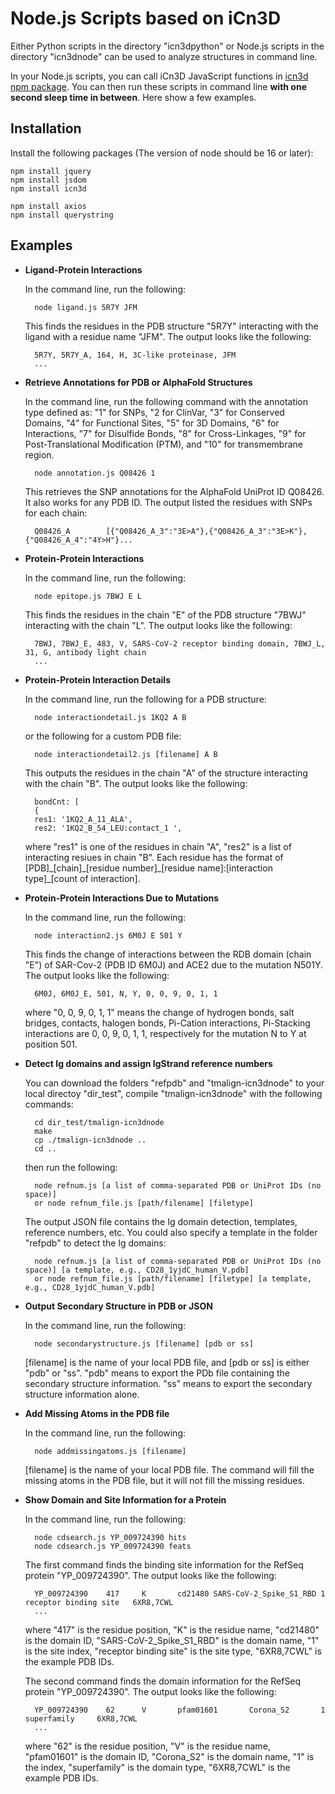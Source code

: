 Node.js Scripts based on iCn3D
==============================

Either Python scripts in the directory "icn3dpython" or Node.js scripts in the directory "icn3dnode" can be used to analyze structures in command line.

In your Node.js scripts, you can call iCn3D JavaScript functions in [icn3d npm package](https://www.npmjs.com/package/icn3d). You can then run these scripts in command line <b>with one second sleep time in between</b>. Here show a few examples. 

Installation
------------

Install the following packages (The version of node should be 16 or later):

    npm install jquery
    npm install jsdom
    npm install icn3d
    
    npm install axios
    npm install querystring

Examples
--------

* <b>Ligand-Protein Interactions</b>

    In the command line, run the following:

        node ligand.js 5R7Y JFM

    This finds the residues in the PDB structure "5R7Y" interacting with the ligand with a residue name "JFM". The output looks like the following:

        5R7Y, 5R7Y_A, 164, H, 3C-like proteinase, JFM
        ...

* <b>Retrieve Annotations for PDB or AlphaFold Structures</b>

    In the command line, run the following command with the annotation type defined as: "1" for SNPs, "2 for ClinVar, "3" for Conserved Domains, "4" for Functional Sites, "5" for 3D Domains, "6" for Interactions, "7" for Disulfide Bonds, "8" for Cross-Linkages, "9" for Post-Translational Modification (PTM), and "10" for transmembrane region.

        node annotation.js Q08426 1

    This retrieves the SNP annotations for the AlphaFold UniProt ID Q08426. It also works for any PDB ID. The output listed the residues with SNPs for each chain:

        Q08426_A        [{"Q08426_A_3":"3E>A"},{"Q08426_A_3":"3E>K"},{"Q08426_A_4":"4Y>H"}...

* <b>Protein-Protein Interactions</b>

    In the command line, run the following:

        node epitope.js 7BWJ E L

    This finds the residues in the chain "E" of the PDB structure "7BWJ" interacting with the chain "L". The output looks like the following:

        7BWJ, 7BWJ_E, 483, V, SARS-CoV-2 receptor binding domain, 7BWJ_L, 31, G, antibody light chain
        ...        

* <b>Protein-Protein Interaction Details</b>

    In the command line, run the following for a PDB structure:

        node interactiondetail.js 1KQ2 A B

    or the following for a custom PDB file:

        node interactiondetail2.js [filename] A B

    This outputs the residues in the chain "A" of the structure interacting with the chain "B". The output looks like the following:

        bondCnt: [
        {
        res1: '1KQ2_A_11_ALA',
        res2: '1KQ2_B_54_LEU:contact_1 ',     

    where "res1" is one of the residues in chain "A", "res2" is a list of interacting resiues in chain "B". Each residue has the format of [PDB]\_[chain]\_[residue number]\_[residue name]:[interaction type]\_[count of interaction].
        
* <b>Protein-Protein Interactions Due to Mutations</b>

    In the command line, run the following:
    
        node interaction2.js 6M0J E 501 Y
    
    This finds the change of interactions between the RDB domain (chain "E") of SAR-Cov-2 (PDB ID 6M0J) and ACE2 due to the mutation N501Y. The output looks like the following:
    
        6M0J, 6M0J_E, 501, N, Y, 0, 0, 9, 0, 1, 1
        
    where "0, 0, 9, 0, 1, 1" means the change of hydrogen bonds, salt bridges, contacts, halogen bonds, Pi-Cation interactions, Pi-Stacking interactions are 0, 0, 9, 0, 1, 1, respectively for the mutation N to Y at position 501.

* <b>Detect Ig domains and assign IgStrand reference numbers</b>

    You can download the folders "refpdb" and "tmalign-icn3dnode" to your local directoy "dir_test", compile "tmalign-icn3dnode" with the following commands:

        cd dir_test/tmalign-icn3dnode
        make
        cp ./tmalign-icn3dnode ..
        cd ..

    then run the following:
    
        node refnum.js [a list of comma-separated PDB or UniProt IDs (no space)]
        or node refnum_file.js [path/filename] [filetype]
    
    The output JSON file contains the Ig domain detection, templates, reference numbers, etc. You could also specify a template in the folder "refpdb" to detect the Ig domains:

        node refnum.js [a list of comma-separated PDB or UniProt IDs (no space)] [a template, e.g., CD28_1yjdC_human_V.pdb]
        or node refnum_file.js [path/filename] [filetype] [a template, e.g., CD28_1yjdC_human_V.pdb]

* <b>Output Secondary Structure in PDB or JSON</b>

    In the command line, run the following:
    
        node secondarystructure.js [filename] [pdb or ss]
    
    [filename] is the name of your local PDB file, and [pdb or ss] is either "pdb" or "ss". "pdb" means to export the PDb file containing the secondary structure information. "ss" means to export the secondary structure information alone. 

* <b>Add Missing Atoms in the PDB file</b>

    In the command line, run the following:
    
        node addmissingatoms.js [filename]
    
    [filename] is the name of your local PDB file. The command will fill the missing atoms in the PDB file, but it will not fill the missing residues.

* <b>Show Domain and Site Information for a Protein</b>

    In the command line, run the following:
    
        node cdsearch.js YP_009724390 hits
        node cdsearch.js YP_009724390 feats
    
    The first command finds the binding site information for the RefSeq protein "YP_009724390". The output looks like the following:
    
        YP_009724390    417     K       cd21480 SARS-CoV-2_Spike_S1_RBD 1       receptor binding site   6XR8,7CWL
        ...
        
    where "417" is the residue position, "K" is the residue name, "cd21480" is the domain ID, "SARS-CoV-2_Spike_S1_RBD" is the domain name, "1" is the site index, "receptor binding site" is the site type, "6XR8,7CWL" is the example PDB IDs.
    
    
    The second command finds the domain information for the RefSeq protein "YP_009724390". The output looks like the following:
    
        YP_009724390    62      V       pfam01601       Corona_S2       1       superfamily     6XR8,7CWL    
        ...
        
    where "62" is the residue position, "V" is the residue name, "pfam01601" is the domain ID, "Corona_S2" is the domain name, "1" is the index, "superfamily" is the domain type, "6XR8,7CWL" is the example PDB IDs.
        